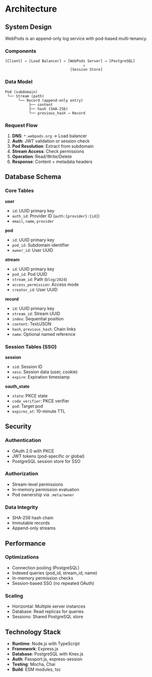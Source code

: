 # Architecture

## System Design

WebPods is an append-only log service with pod-based multi-tenancy.

### Components

```
[Client] → [Load Balancer] → [WebPods Server] → [PostgreSQL]
                                    ↓
                              [Session Store]
```

### Data Model

```
Pod (subdomain)
 └── Stream (path)
      └── Record (append-only entry)
           ├── content
           ├── hash (SHA-256)
           └── previous_hash → Record
```

### Request Flow

1. **DNS**: `*.webpods.org` → Load balancer
2. **Auth**: JWT validation or session check
3. **Pod Resolution**: Extract from subdomain
4. **Stream Access**: Check permissions
5. **Operation**: Read/Write/Delete
6. **Response**: Content + metadata headers

## Database Schema

### Core Tables

**user**
- `id`: UUID primary key
- `auth_id`: Provider ID (`auth:{provider}:{id}`)
- `email`, `name`, `provider`

**pod**
- `id`: UUID primary key
- `pod_id`: Subdomain identifier
- `owner_id`: User UUID

**stream**
- `id`: UUID primary key
- `pod_id`: Pod UUID
- `stream_id`: Path (`blog/2024`)
- `access_permission`: Access mode
- `creator_id`: User UUID

**record**
- `id`: UUID primary key
- `stream_id`: Stream UUID
- `index`: Sequential position
- `content`: Text/JSON
- `hash`, `previous_hash`: Chain links
- `name`: Optional named reference

### Session Tables (SSO)

**session**
- `sid`: Session ID
- `sess`: Session data (user, cookie)
- `expire`: Expiration timestamp

**oauth_state**
- `state`: PKCE state
- `code_verifier`: PKCE verifier
- `pod`: Target pod
- `expires_at`: 10-minute TTL

## Security

### Authentication
- OAuth 2.0 with PKCE
- JWT tokens (pod-specific or global)
- PostgreSQL session store for SSO

### Authorization
- Stream-level permissions
- In-memory permission evaluation
- Pod ownership via `.meta/owner`

### Data Integrity
- SHA-256 hash chain
- Immutable records
- Append-only streams

## Performance

### Optimizations
- Connection pooling (PostgreSQL)
- Indexed queries (pod_id, stream_id, name)
- In-memory permission checks
- Session-based SSO (no repeated OAuth)

### Scaling
- Horizontal: Multiple server instances
- Database: Read replicas for queries
- Sessions: Shared PostgreSQL store

## Technology Stack

- **Runtime**: Node.js with TypeScript
- **Framework**: Express.js
- **Database**: PostgreSQL with Knex.js
- **Auth**: Passport.js, express-session
- **Testing**: Mocha, Chai
- **Build**: ESM modules, tsc